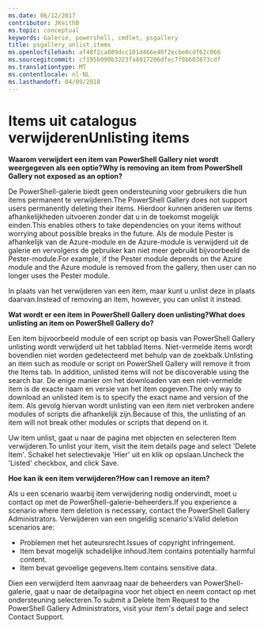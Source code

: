 ```yaml
---
ms.date: 06/12/2017
contributor: JKeithB
ms.topic: conceptual
keywords: Galerie, powershell, cmdlet, psgallery
title: psgallery_unlist_items
ms.openlocfilehash: af48f2ca889dcc101d466e40f2ecbe0cdf62c066
ms.sourcegitcommit: cf195b090b3223fa4917206dfec7f0b603873cdf
ms.translationtype: MT
ms.contentlocale: nl-NL
ms.lasthandoff: 04/09/2018
---
```

# <a name="unlisting-items"></a><span data-ttu-id="11970-103">Items uit catalogus verwijderen</span><span class="sxs-lookup"><span data-stu-id="11970-103">Unlisting items</span></span>

<span data-ttu-id="11970-104">**Waarom verwijdert een item van PowerShell Gallery niet wordt weergegeven als een optie?**</span><span class="sxs-lookup"><span data-stu-id="11970-104">**Why is removing an item from PowerShell Gallery not exposed as an option?**</span></span>

<span data-ttu-id="11970-105">De PowerShell-galerie biedt geen ondersteuning voor gebruikers die hun items permanent te verwijderen.</span><span class="sxs-lookup"><span data-stu-id="11970-105">The PowerShell Gallery does not support users permanently deleting their items.</span></span>
<span data-ttu-id="11970-106">Hierdoor kunnen anderen uw items afhankelijkheden uitvoeren zonder dat u in de toekomst mogelijk einden.</span><span class="sxs-lookup"><span data-stu-id="11970-106">This enables others to take dependencies on your items without worrying about possible breaks in the future.</span></span>
<span data-ttu-id="11970-107">Als de module Pester is afhankelijk van de Azure-module en de Azure-module is verwijderd uit de galerie en vervolgens de gebruiker kan niet meer gebruikt bijvoorbeeld de Pester-module.</span><span class="sxs-lookup"><span data-stu-id="11970-107">For example, if the Pester module depends on the Azure module and the Azure module is removed from the gallery, then user can no longer uses the Pester module.</span></span>

<span data-ttu-id="11970-108">In plaats van het verwijderen van een item, maar kunt u unlist deze in plaats daarvan.</span><span class="sxs-lookup"><span data-stu-id="11970-108">Instead of removing an item, however, you can unlist it instead.</span></span>

<span data-ttu-id="11970-109">**Wat wordt er een item in PowerShell Gallery doen unlisting?**</span><span class="sxs-lookup"><span data-stu-id="11970-109">**What does unlisting an item on PowerShell Gallery do?**</span></span>

<span data-ttu-id="11970-110">Een item bijvoorbeeld module of een script op basis van PowerShell Gallery unlisting wordt verwijderd uit het tabblad Items. Niet-vermelde items wordt bovendien niet worden gedetecteerd met behulp van de zoekbalk.</span><span class="sxs-lookup"><span data-stu-id="11970-110">Unlisting an item such as module or script on PowerShell Gallery will remove it from the Items tab. In addition, unlisted items will not be discoverable using the search bar.</span></span>
<span data-ttu-id="11970-111">De enige manier om het downloaden van een niet-vermelde item is de exacte naam en versie van het item opgeven.</span><span class="sxs-lookup"><span data-stu-id="11970-111">The only way to download an unlisted item is to specify the exact name and version of the item.</span></span>
<span data-ttu-id="11970-112">Als gevolg hiervan wordt unlisting van een item niet verbroken andere modules of scripts die afhankelijk zijn.</span><span class="sxs-lookup"><span data-stu-id="11970-112">Because of this, the unlisting of an item will not break other modules or scripts that depend on it.</span></span>

<span data-ttu-id="11970-113">Uw item unlist, gaat u naar de pagina met objecten en selecteren Item verwijderen.</span><span class="sxs-lookup"><span data-stu-id="11970-113">To unlist your item, visit the item details page and select 'Delete Item'.</span></span> <span data-ttu-id="11970-114">Schakel het selectievakje 'Hier' uit en klik op opslaan.</span><span class="sxs-lookup"><span data-stu-id="11970-114">Uncheck the 'Listed' checkbox, and click Save.</span></span>

<span data-ttu-id="11970-115">**Hoe kan ik een item verwijderen?**</span><span class="sxs-lookup"><span data-stu-id="11970-115">**How can I remove an item?**</span></span>

<span data-ttu-id="11970-116">Als u een scenario waarbij item verwijdering nodig ondervindt, moet u contact op met de PowerShell-galerie-beheerders.</span><span class="sxs-lookup"><span data-stu-id="11970-116">If you experience a scenario where item deletion is necessary, contact the PowerShell Gallery Administrators.</span></span>
<span data-ttu-id="11970-117">Verwijderen van een ongeldig scenario's:</span><span class="sxs-lookup"><span data-stu-id="11970-117">Valid deletion scenarios are:</span></span>
- <span data-ttu-id="11970-118">Problemen met het auteursrecht.</span><span class="sxs-lookup"><span data-stu-id="11970-118">Issues of copyright infringement.</span></span>
- <span data-ttu-id="11970-119">Item bevat mogelijk schadelijke inhoud.</span><span class="sxs-lookup"><span data-stu-id="11970-119">Item contains potentially harmful content.</span></span>
- <span data-ttu-id="11970-120">Item bevat gevoelige gegevens.</span><span class="sxs-lookup"><span data-stu-id="11970-120">Item contains sensitive data.</span></span>

<span data-ttu-id="11970-121">Dien een verwijderd Item aanvraag naar de beheerders van PowerShell-galerie, gaat u naar de detailpagina voor het object en neem contact op met ondersteuning selecteren.</span><span class="sxs-lookup"><span data-stu-id="11970-121">To submit a Delete Item Request to the PowerShell Gallery Administrators, visit your item's detail page and select Contact Support.</span></span>